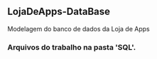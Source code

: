 ## LojaDeApps-DataBase
Modelagem do banco de dados da Loja de Apps

### Arquivos do trabalho na pasta 'SQL'.
